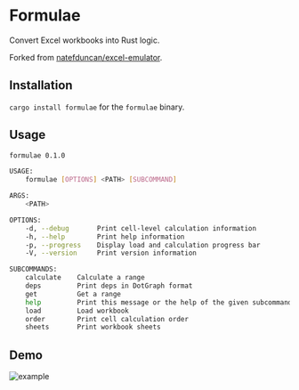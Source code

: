 # Formulae

Convert Excel workbooks into Rust logic.

Forked from [natefduncan/excel-emulator](https://github.com/natefduncan/excel-emulator).

## Installation

`cargo install formulae` for the `formulae` binary.

## Usage

```sh
formulae 0.1.0

USAGE:
    formulae [OPTIONS] <PATH> [SUBCOMMAND]

ARGS:
    <PATH>    

OPTIONS:
    -d, --debug       Print cell-level calculation information
    -h, --help        Print help information
    -p, --progress    Display load and calculation progress bar
    -V, --version     Print version information

SUBCOMMANDS:
    calculate    Calculate a range
    deps         Print deps in DotGraph format
    get          Get a range
    help         Print this message or the help of the given subcommand(s)
    load         Load workbook
    order        Print cell calculation order
    sheets       Print workbook sheets
```

## Demo

![example](https://user-images.githubusercontent.com/30030731/196530970-3d3d2e12-049c-406e-abbb-a8b98532f542.gif)
